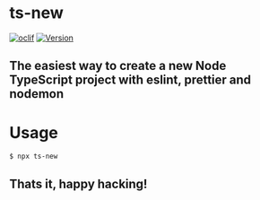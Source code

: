 # ts-new

[![oclif](https://img.shields.io/badge/cli-oclif-brightgreen.svg)](https://oclif.io)
[![Version](https://img.shields.io/npm/v/ts-new.svg)](https://npmjs.org/package/ts-new)

## The easiest way to create a new Node TypeScript project with eslint, prettier and nodemon

<!-- tocstop -->

# Usage

<!-- usage -->

```sh-session
$ npx ts-new
```

## Thats it, happy hacking!

